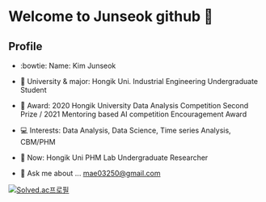 # Welcome to Junseok github 👋

## Profile

- :bowtie: Name: Kim Junseok
- 🏫 University & major: Hongik Uni. Industrial Engineering Undergraduate Student
- :tada: Award: 2020 Hongik University Data Analysis Competition Second Prize / 2021 Mentoring based AI competition Encouragement Award
- :computer:  Interests: Data Analysis, Data Science, Time series Analysis, CBM/PHM
- :runner:  Now: Hongik Uni PHM Lab Undergraduate Researcher

- 💬 Ask me about ... mae03250@gmail.com


[![Solved.ac프로필](http://mazassumnida.wtf/api/v2/generate_badge?boj=kjs1289)](https://solved.ac/kjs1289)

